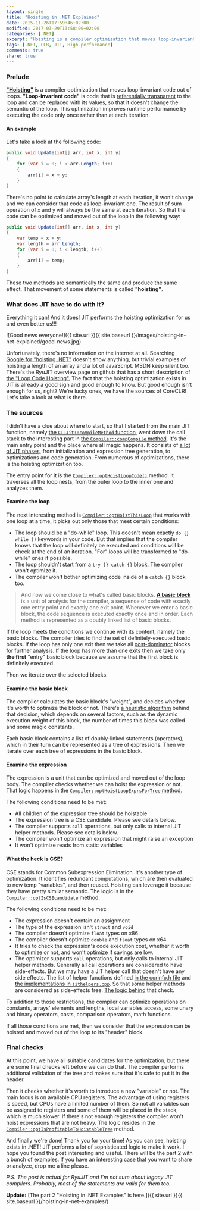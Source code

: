 ```yaml
---
layout: single
title: "Hoisting in .NET Explained"
date: 2015-11-26T17:59:46+02:00
modified: 2017-03-29T13:58:00+02:00
categories: [.NET]
excerpt: "Hoisting is a compiler optimization that moves loop-invariant code out of the loop. The post reveals hoisting in .NET and explains what code will be optimized and why."
tags: [.NET, CLR, JIT, High-performance]
comments: true
share: true
---
```


### Prelude

[__"Hoisting"__][wiki-hoisting] is a compiler optimization that moves loop-invariant code out of loops. __"Loop-invariant code"__ is code that is [referentially transparent][wiki-reftransparency] to the loop and can be replaced with its values, so that it doesn't change the semantic of the loop. This optimization improves runtime performance by executing the code only once rather than at each iteration.

#### An example
Let's take a look at the following code:

```csharp
public void Update(int[] arr, int x, int y)
{
    for (var i = 0; i < arr.Length; i++)
    {
        arr[i] = x + y;
    }
}
```

There's no point to calculate array's length at each iteration, it won't change and we can consider that code as loop-invariant one. The result of sum operation  of `x` and `y` will always be the same at each iteration. So that the code can be optimized and moved out of the loop in the following way:

```csharp
public void Update(int[] arr, int x, int y)
{
    var temp = x + y;
    var length = arr.Length;
    for (var i = 0; i < length; i++)
    {
        arr[i] = temp;
    }
}
```

These two methods are semantically the same and produce the same effect. That movement of some statements is called __"hoisting"__.


### What does JIT have to do with it?

Everything it can! And it does! JIT performs the hoisting optimization for us and even better us!!!


![Good news everyone!]({{ site.url }}{{ site.baseurl }}/images/hoisting-in-net-explained/good-news.jpg)

Unfortunately, there's no information on the internet at all. Searching [Google for "hoisting .NET"][google-hoisting] doesn't show anything, but trivial examples of hoisting a length of an array and a lot of JavaScript. MSDN keep silent too. There's the RyuJIT overview page on github that has a short description of [the "Loop Code Hoisting".][github-docs-lch]
The fact that the hoisting optimization exists in JIT is already a good sign and good enough to know. But good enough isn't enough for us, right? We're lucky ones, we have the sources of CoreCLR! Let's take a look at what is there.


### The sources

I didn't have a clue about where to start, so that I started from the main JIT function, namely [the `CILJit::compileMethod` function][github-compiler-compilemethod], went down the call stack to the interesting part in [the `Compiler::compCompile` method][github-compiler-compcompile]. It's the main entry point and the place where all magic happens. It consists of [a lot of JIT phases][github-jitphases], from initialization and expression tree generation, to optimizations and code generation. From numerous of optimizations, there is the hoisting optimization too.

The entry point for it is the [`Compiler::optHoistLoopCode()`][github-optimizer-optHoistLoopCode] method. It traverses all the loop nests, from the outer loop to the inner one and analyzes them.

#### Examine the loop

The next interesting method is [`Compiler::optHoistThisLoop`][github-optimizer-optHoistThisLoop] that works with one loop at a time, it picks out only those that meet certain conditions:

* The loop should be a "do-while" loop. This doesn't mean exactly `do {} while ()` keywords in your code. But that implies that the compiler knows that the loop will definitely be executed and conditions will be check at the end of an iteration. "For" loops will be transformed to "do-while" ones if possible.
* The loop shouldn't start from a `try {} catch {}` block. The compiler won't optimize it.
* The compiler won't bother optimizing code inside of a `catch {}` block too.

>And now we come close to what's called basic blocks. [__A basic block__][wiki-basicblocks] is a unit of analysis for the compiler, a sequence of code with exactly one entry point and exactly one exit point. Whenever we enter a basic block, the code sequence is executed exactly once and in order. Each method is represented as a doubly linked list of basic blocks.

If the loop meets the conditions we continue with its content, namely the basic blocks. The compiler tries to find the set of definitely-executed basic blocks.
If the loop has only one exit then we take all [post-dominator][wiki-dominator] blocks for further analysis. If the loop has more than one exits then we take only __the first__ "entry" basic block because we assume that the first block is definitely executed.

Then we iterate over the selected blocks.


#### Examine the basic block

The compiler calculates the basic block's "weight", and decides whether it's worth to optimize the block or not.  There's [a heuristic algorithm][github-lclvars-getBBWeight] behind that decision, which depends on several factors, such as the dynamic execution weight of this block, the number of times this block was called and some magic constants.

Each basic block contains a list of doubly-linked statements (operators), which in their turn can be represented as a tree of expressions. Then we iterate over each tree of expressions in the basic block.


#### Examine the expression

The expression is a unit that can be optimized and moved out of the loop body. The compiler checks whether we can hoist the expression or not. That logic happens in the [`Compiler::optHoistLoopExprsForTree` method.][github-optimizer-optHoistLoopExprsForTree]

The following conditions need to be met:

* All children of the expression tree should be hoistable
* The expression tree is a CSE candidate. Please see details below.
* The compiler supports `call` operations, but only calls to internal JIT helper methods. Please see details below.
* The compiler won't optimize an expression that might raise an exception
* It won't optimize reads from static variables


#### What the heck is CSE?

CSE stands for Common Subexpression Elimination. It's another type of optimization. It identifies redundant computations, which are then evaluated to new temp "variables", and then reused.  Hoisting can leverage it because they have pretty similar semantic. The logic is in the [`Compiler::optIsCSEcandidate`][github-optcse-optIsCSEcandidate] method.

The following conditions need to be met:

* The expression doesn't contain an assignment
* The type of the expression isn't `struct` and `void`
* The compiler doesn't optimize `float` types on x86
* The compiler doesn't optimize `double` and `float` types on x64
* It tries to check the expression's code execution cost, whether it worth to optimize or not, and won't optimize if savings are low.
* The optimizer supports `call` operations, but only calls to internal JIT helper methods. Generally all call operations are considered to have side-effects. But we may have a JIT helper call that doesn't have any side effects. The list of helper functions defined [in the corinfo.h file][github-helpers-list] and [the implementations in `jithelpers.cpp`][github-helpers]. So that some helper methods are considered as side-effects free.
[The logic behind][github-helpers-sideeffect] that check.

To addition to those restrictions, the compiler can optimize operations on constants, arrays' elements and lengths, local variables access, some unary and binary operators, casts, comparison operators, math functions.

If all those conditions are met, then we consider that the expression can be hoisted and moved out of the loop to its "header" block.

###  Final checks  

At this point, we have all suitable candidates for the optimization, but there are some final checks left before we can do that. The compiler performs additional validation of the tree and makes sure that it's safe to put it in the header.

Then it checks whether it's worth to introduce a new "variable" or not. The main focus is on available CPU registers. The advantage of using registers is speed, but CPUs have a limited number of them. So not all variables can be assigned to registers and some of them will be placed in the stack, which is much slower. If there's not enough registers the compiler won't hoist expressions that are not heavy. The logic resides in the [`Compiler::optIsProfitableToHoistableTree`][github-optimizer-optIsProfitableToHoistableTree] method.

And finally we're done! Thank you for your time! As you can see, hoisting exists in .NET! JIT performs a lot of sophisticated logic to make it work. I hope you found the post interesting and useful. There will be the part 2 with a bunch of examples. If you have an interesting case that you want to share or analyze, drop me a line please.


_P.S. The post is actual for RyuJIT and I'm not sure about legacy JIT compilers. Probably, most of the statements are valid for them too._

**Update:** [The part 2 "Hoisting in .NET Examples" is here.]({{ site.url }}{{ site.baseurl }}/hoisting-in-net-examples/)

  [github-docs-lch]: https://github.com/dotnet/coreclr/blob/release/1.0.0-rc1/Documentation/botr/ryujit-overview.md#loop-invariant-code-hoisting
  [google-hoisting]: https://www.google.com/search?q=Hoisting+.NET

  [github-compiler-compilemethod]: https://github.com/dotnet/coreclr/blob/release/1.0.0-rc1/src/jit/ee_il_dll.cpp#L140
  [github-compiler-compcompile]: https://github.com/dotnet/coreclr/blob/release/1.0.0-rc1/src/jit/compiler.cpp#L2990

  [github-jitphases]: https://github.com/dotnet/coreclr/blob/release/1.0.0-rc1/Documentation/botr/ryujit-overview.md#phases-of-ryujit

  [github-optimizer-optHoistLoopCode]: https://github.com/dotnet/coreclr/blob/release/1.0.0-rc1/src/jit/optimizer.cpp#L5401
  [github-optimizer-optHoistThisLoop]: https://github.com/dotnet/coreclr/blob/release/1.0.0-rc1/src/jit/optimizer.cpp#L5554
  [github-optimizer-optHoistLoopExprsForTree]: https://github.com/dotnet/coreclr/blob/release/1.0.0-rc1/src/jit/optimizer.cpp#L5862
  [github-optcse-optIsCSEcandidate]: https://github.com/dotnet/coreclr/blob/release/1.0.0-rc1/src/jit/optcse.cpp#L1914
  [github-lclvars-getBBWeight]: https://github.com/dotnet/coreclr/blob/release/1.0.0-rc1/src/jit/lclvars.cpp#L2048
  [github-optimizer-optIsProfitableToHoistableTree]: https://github.com/dotnet/coreclr/blob/release/1.0.0-rc1/src/jit/optimizer.cpp#L5767


  [github-helpers-list]: https://github.com/dotnet/coreclr/blob/release/1.0.0-rc1/src/inc/corinfo.h#L266
  [github-helpers]: https://github.com/dotnet/coreclr/blob/release/1.0.0-rc1/src/vm/jithelpers.cpp
  [github-helpers-sideeffect]: https://github.com/dotnet/coreclr/blob/release/1.0.0-rc1/src/jit/gentree.cpp#L10785
  [github-staticvars]: https://github.com/dotnet/coreclr/issues/2157

  [wiki-hoisting]: https://en.wikipedia.org/wiki/Loop-invariant_code_motion
  [wiki-basicblocks]: https://en.wikipedia.org/wiki/Basic_block
  [wiki-reftransparency]: https://en.wikipedia.org/wiki/Referential_transparency
  [wiki-dominator]: https://en.wikipedia.org/wiki/Dominator_(graph_theory)
